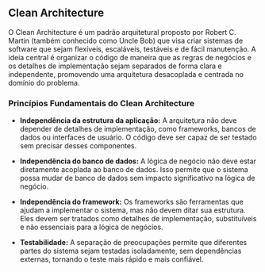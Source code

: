 ## Clean Architecture

O Clean Architecture é um padrão arquitetural proposto por Robert C. Martin (também conhecido como Uncle Bob) que visa criar sistemas de software que sejam flexíveis, escaláveis, testáveis e de fácil manutenção. A ideia central é organizar o código de maneira que as regras de negócios e os detalhes de implementação sejam separados de forma clara e independente, promovendo uma arquitetura desacoplada e centrada no domínio do problema.

### Princípios Fundamentais do Clean Architecture

* **Independência da estrutura da aplicação:** A arquitetura não deve depender de detalhes de implementação, como frameworks, bancos de dados ou interfaces de usuário. O código deve ser capaz de ser testado sem precisar desses componentes.

* **Independência do banco de dados:** A lógica de negócio não deve estar diretamente acoplada ao banco de dados. Isso permite que o sistema possa mudar de banco de dados sem impacto significativo na lógica de negócio.

* **Independência do framework:** Os frameworks são ferramentas que ajudam a implementar o sistema, mas não devem ditar sua estrutura. Eles devem ser tratados como detalhes de implementação, substituíveis e não essenciais para a lógica de negócios.

* **Testabilidade:** A separação de preocupações permite que diferentes partes do sistema sejam testadas isoladamente, sem dependências externas, tornando o teste mais rápido e mais confiável.
